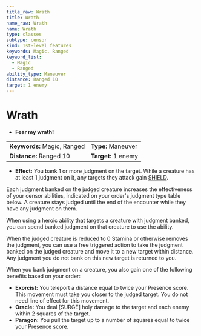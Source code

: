 ```yaml
---
title_raw: Wrath
title: Wrath
name_raw: Wrath
name: Wrath
type: classes
subtype: censor
kind: 1st-level features
keywords: Magic, Ranged
keyword_list:
  - Magic
  - Ranged
ability_type: Maneuver
distance: Ranged 10
target: 1 enemy
---
```


# Wrath

- **Fear my wrath!**

|                             |                     |
| :-------------------------- | :------------------ |
| **Keywords:** Magic, Ranged | **Type:** Maneuver  |
| **Distance:** Ranged 10     | **Target:** 1 enemy |

- **Effect:** You bank 1 or more judgment on the target. While a creature has at least 1 judgment on it, any targets they attack gain [SHIELD](#shield).

Each judgment banked on the judged creature increases the effectiveness of your censor abilities, indicated on your order's judgment type table below. A creature stays judged until the end of the encounter while they have any judgment on them.

When using a heroic ability that targets a creature with judgment banked, you can spend banked judgment on that creature to use the ability.

When the judged creature is reduced to 0 Stamina or otherwise removes the judgment, you can use a free triggered action to take the judgment banked on the judged creature and move it to a new target within distance. Any judgment you do not bank on this new target is returned to you.

When you bank judgment on a creature, you also gain one of the following benefits based on your order:

- **Exorcist:** You teleport a distance equal to twice your Presence score. This movement must take you closer to the judged target. You do not need line of effect for this movement.
- **Oracle:** You deal \[SURGE\] holy damage to the target and each enemy within 2 squares of the target.
- **Paragon:** You pull the target up to a number of squares equal to twice your Presence score.
